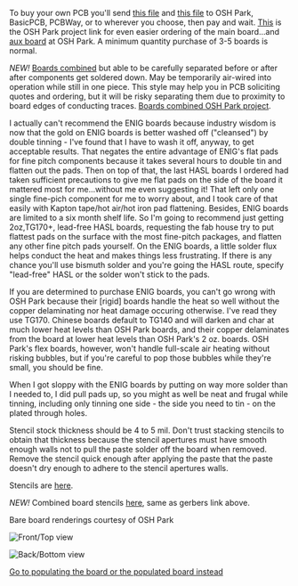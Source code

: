 To buy your own PCB you'll send [this file](https://github.com/kenneth558/plant_resistance_primary_perception/blob/Free/Where%20to%20find%20everything%20for%20making%20your%20own%20GWAAMC%20device/Files%20you%20need%20relative%20to%20the%20printed%20circuit%20board/v1.0/uno%20shield%20v1.0%20PCB%20gerbers.zip) and [this file](https://github.com/kenneth558/plant_resistance_primary_perception/blob/Free/Where%20to%20find%20everything%20for%20making%20your%20own%20GWAAMC%20device/Files%20you%20need%20relative%20to%20the%20printed%20circuit%20board/v1.0/Quantum%20MCP4262-502%2026x%20expansion%20for%20GWAAM-Sea%20Aid%20gerbers.zip) to OSH Park, BasicPCB, PCBWay, or to wherever you choose, then pay and wait.  [This](https://oshpark.com/shared_projects/z8alSYGn) is the OSH Park project link for even easier ordering of the main board...and [aux board](https://oshpark.com/shared_projects/tLj5WHoL) at OSH Park. A minimum quantity purchase of 3-5 boards is normal.  

*NEW!* [Boards combined](https://github.com/kenneth558/plant_resistance_primary_perception/tree/Free/Where%20to%20find%20everything%20for%20making%20your%20own%20GWAAMC%20device/Files%20you%20need%20relative%20to%20the%20printed%20circuit%20board/v1.0/combined%20main%20plus%20aux%20on%20single%20board) but able to be carefully separated before or after after components get soldered down.  May be temporarily air-wired into operation while still in one piece.  This style may help you in PCB soliciting quotes and ordering, but it will be risky separating them due to proximity to board edges of conducting traces.  [Boards combined OSH Park project](https://oshpark.com/shared_projects/h61QpDZa).

I actually can't recommend the ENIG boards because industry wisdom is now that the gold on ENIG boards is better washed off ("cleansed") by double tinning - I've found that I have to wash it off, anyway, to get acceptable results.  That negates the entire advantage of ENIG's flat pads for fine pitch components because it takes several hours to double tin and flatten out the pads.  Then on top of that, the last HASL boards I ordered had taken sufficient precautions to give me flat pads on the side of the board it mattered most for me...without me even suggesting it!  That left only one single fine-pich component for me to worry about, and I took care of that easily with Kapton tape/hot air/hot iron pad flattening.  Besides, ENIG boards are limited to a six month shelf life.  So I'm going to recommend just getting 2oz,TG170+, lead-free HASL boards, requesting the fab house try to put flattest pads on the surface with the most fine-pitch packages, and flatten any other fine pitch pads yourself.  On the ENIG boards, a little solder flux helps conduct the heat and makes things less frustrating.  If there is any chance you'll use bismuth solder and you're going the HASL route, specify "lead-free" HASL or the solder won't stick to the pads.

If you are determined to purchase ENIG boards, you can't go wrong with OSH Park because their [rigid] boards handle the heat so well without the copper delaminating nor heat damage occuring otherwise.  I've read they use TG170.  Chinese boards default to TG140 and will darken and char at much lower heat levels than OSH Park boards, and their copper delaminates from the board at lower heat levels than OSH Park's 2 oz. boards.  OSH Park's flex boards, however, won't handle full-scale air heating without risking bubbles, but if you're careful to pop those bubbles while they're small, you should be fine.

When I got sloppy with the ENIG boards by putting on way more solder than I needed to, I did pull pads up, so you might as well be neat and frugal while tinning, including only tinning one side - the side you need to tin - on the plated through holes.

Stencil stock thickness should be 4 to 5 mil.  Don't trust stacking stencils to obtain that thickness because the stencil apertures must have smooth enough walls not to pull the paste solder off the board when removed.  Remove the stencil quick enough after applying the paste that the paste doesn't dry enough to adhere to the stencil apertures walls.

Stencils are [here](https://github.com/kenneth558/plant_resistance_primary_perception/tree/Free/Where%20to%20find%20everything%20for%20making%20your%20own%20GWAAMC%20device/Files%20you%20need%20relative%20to%20the%20printed%20circuit%20board/v1.0).

*NEW!* Combined board stencils [here](https://github.com/kenneth558/plant_resistance_primary_perception/tree/Free/Where%20to%20find%20everything%20for%20making%20your%20own%20GWAAMC%20device/Files%20you%20need%20relative%20to%20the%20printed%20circuit%20board/v1.0/combined%20main%20plus%20aux%20on%20single%20board), same as gerbers link above.

Bare board renderings courtesy of OSH Park

![Front/Top view](https://644db4de3505c40a0444-327723bce298e3ff5813fb42baeefbaa.ssl.cf1.rackcdn.com/c1d9370abe27fd32c32510dad0363903.png)

![Back/Bottom view](https://644db4de3505c40a0444-327723bce298e3ff5813fb42baeefbaa.ssl.cf1.rackcdn.com/08ea4b4a783aafc708e5f64d02326f8d.png)

[Go to populating the board or the populated board instead](https://github.com/kenneth558/plant_resistance_primary_perception/tree/Free/Where%20to%20find%20everything%20for%20making%20your%20own%20GWAAMC%20device)
